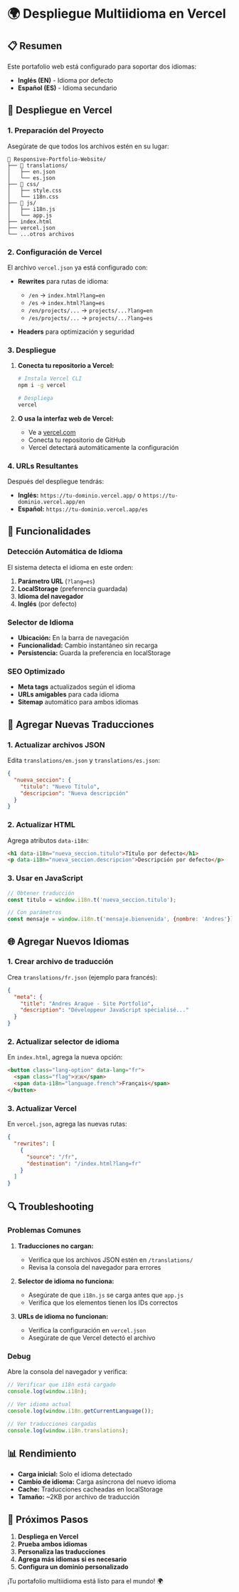 # 🌍 Despliegue Multiidioma en Vercel

## 📋 Resumen

Este portafolio web está configurado para soportar dos idiomas:
- **Inglés (EN)** - Idioma por defecto
- **Español (ES)** - Idioma secundario

## 🚀 Despliegue en Vercel

### 1. Preparación del Proyecto

Asegúrate de que todos los archivos estén en su lugar:

```
📁 Responsive-Portfolio-Website/
├── 📁 translations/
│   ├── en.json
│   └── es.json
├── 📁 css/
│   ├── style.css
│   └── i18n.css
├── 📁 js/
│   ├── i18n.js
│   └── app.js
├── index.html
├── vercel.json
└── ...otros archivos
```

### 2. Configuración de Vercel

El archivo `vercel.json` ya está configurado con:

- **Rewrites** para rutas de idioma:
  - `/en` → `index.html?lang=en`
  - `/es` → `index.html?lang=es`
  - `/en/projects/...` → `projects/...?lang=en`
  - `/es/projects/...` → `projects/...?lang=es`

- **Headers** para optimización y seguridad

### 3. Despliegue

1. **Conecta tu repositorio a Vercel:**
   ```bash
   # Instala Vercel CLI
   npm i -g vercel
   
   # Despliega
   vercel
   ```

2. **O usa la interfaz web de Vercel:**
   - Ve a [vercel.com](https://vercel.com)
   - Conecta tu repositorio de GitHub
   - Vercel detectará automáticamente la configuración

### 4. URLs Resultantes

Después del despliegue tendrás:

- **Inglés:** `https://tu-dominio.vercel.app/` o `https://tu-dominio.vercel.app/en`
- **Español:** `https://tu-dominio.vercel.app/es`

## 🔧 Funcionalidades

### Detección Automática de Idioma

El sistema detecta el idioma en este orden:

1. **Parámetro URL** (`?lang=es`)
2. **LocalStorage** (preferencia guardada)
3. **Idioma del navegador**
4. **Inglés** (por defecto)

### Selector de Idioma

- **Ubicación:** En la barra de navegación
- **Funcionalidad:** Cambio instantáneo sin recarga
- **Persistencia:** Guarda la preferencia en localStorage

### SEO Optimizado

- **Meta tags** actualizados según el idioma
- **URLs amigables** para cada idioma
- **Sitemap** automático para ambos idiomas

## 📝 Agregar Nuevas Traducciones

### 1. Actualizar archivos JSON

Edita `translations/en.json` y `translations/es.json`:

```json
{
  "nueva_seccion": {
    "titulo": "Nuevo Título",
    "descripcion": "Nueva descripción"
  }
}
```

### 2. Actualizar HTML

Agrega atributos `data-i18n`:

```html
<h1 data-i18n="nueva_seccion.titulo">Título por defecto</h1>
<p data-i18n="nueva_seccion.descripcion">Descripción por defecto</p>
```

### 3. Usar en JavaScript

```javascript
// Obtener traducción
const titulo = window.i18n.t('nueva_seccion.titulo');

// Con parámetros
const mensaje = window.i18n.t('mensaje.bienvenida', {nombre: 'Andres'});
```

## 🌐 Agregar Nuevos Idiomas

### 1. Crear archivo de traducción

Crea `translations/fr.json` (ejemplo para francés):

```json
{
  "meta": {
    "title": "Andres Araque - Site Portfolio",
    "description": "Développeur JavaScript spécialisé..."
  }
}
```

### 2. Actualizar selector de idioma

En `index.html`, agrega la nueva opción:

```html
<button class="lang-option" data-lang="fr">
  <span class="flag">🇫🇷</span>
  <span data-i18n="language.french">Français</span>
</button>
```

### 3. Actualizar Vercel

En `vercel.json`, agrega las nuevas rutas:

```json
{
  "rewrites": [
    {
      "source": "/fr",
      "destination": "/index.html?lang=fr"
    }
  ]
}
```

## 🔍 Troubleshooting

### Problemas Comunes

1. **Traducciones no cargan:**
   - Verifica que los archivos JSON estén en `/translations/`
   - Revisa la consola del navegador para errores

2. **Selector de idioma no funciona:**
   - Asegúrate de que `i18n.js` se carga antes que `app.js`
   - Verifica que los elementos tienen los IDs correctos

3. **URLs de idioma no funcionan:**
   - Verifica la configuración en `vercel.json`
   - Asegúrate de que Vercel detectó el archivo

### Debug

Abre la consola del navegador y verifica:

```javascript
// Verificar que i18n está cargado
console.log(window.i18n);

// Ver idioma actual
console.log(window.i18n.getCurrentLanguage());

// Ver traducciones cargadas
console.log(window.i18n.translations);
```

## 📊 Rendimiento

- **Carga inicial:** Solo el idioma detectado
- **Cambio de idioma:** Carga asíncrona del nuevo idioma
- **Cache:** Traducciones cacheadas en localStorage
- **Tamaño:** ~2KB por archivo de traducción

## 🎯 Próximos Pasos

1. **Despliega en Vercel**
2. **Prueba ambos idiomas**
3. **Personaliza las traducciones**
4. **Agrega más idiomas si es necesario**
5. **Configura un dominio personalizado**

¡Tu portafolio multiidioma está listo para el mundo! 🌍

